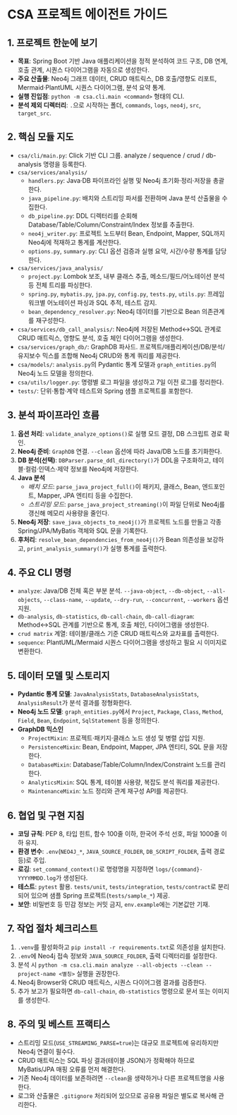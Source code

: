 # CSA 프로젝트 에이전트 가이드

## 1. 프로젝트 한눈에 보기
- **목표**: Spring Boot 기반 Java 애플리케이션을 정적 분석하여 코드 구조, DB 연계, 호출 관계, 시퀀스 다이어그램을 자동으로 생성한다.
- **주요 산출물**: Neo4j 그래프 데이터, CRUD 매트릭스, DB 호출/영향도 리포트, Mermaid·PlantUML 시퀀스 다이어그램, 분석 요약 통계.
- **실행 진입점**: `python -m csa.cli.main <command>` 형태의 CLI.
- **분석 제외 디렉터리**: `.`으로 시작하는 폴더, `commands`, `logs`, `neo4j`, `src`, `target_src`.

## 2. 핵심 모듈 지도
- `csa/cli/main.py`: Click 기반 CLI 그룹. analyze / sequence / crud / db-analysis 명령을 등록한다.
- `csa/services/analysis/`
  - `handlers.py`: Java·DB 파이프라인 실행 및 Neo4j 초기화·정리·저장을 총괄한다.
  - `java_pipeline.py`: 배치와 스트리밍 파서를 전환하며 Java 분석 산출물을 수집한다.
  - `db_pipeline.py`: DDL 디렉터리를 순회해 Database/Table/Column/Constraint/Index 정보를 추출한다.
  - `neo4j_writer.py`: 프로젝트 노드부터 Bean, Endpoint, Mapper, SQL까지 Neo4j에 적재하고 통계를 계산한다.
  - `options.py`, `summary.py`: CLI 옵션 검증과 실행 요약, 시간/수량 통계를 담당한다.
- `csa/services/java_analysis/`
  - `project.py`: Lombok 보조, 내부 클래스 추출, 메소드/필드/어노테이션 분석 등 전체 트리를 파싱한다.
  - `spring.py`, `mybatis.py`, `jpa.py`, `config.py`, `tests.py`, `utils.py`: 프레임워크별 어노테이션 파싱과 SQL 추적, 테스트 감지.
  - `bean_dependency_resolver.py`: Neo4j 데이터를 기반으로 Bean 의존관계를 재구성한다.
- `csa/services/db_call_analysis/`: Neo4j에 저장된 Method↔SQL 관계로 CRUD 매트릭스, 영향도 분석, 호출 체인 다이어그램을 생성한다.
- `csa/services/graph_db/`: GraphDB 파사드. 프로젝트/애플리케이션/DB/분석/유지보수 믹스를 조합해 Neo4j CRUD와 통계 쿼리를 제공한다.
- `csa/models/`: `analysis.py`의 Pydantic 통계 모델과 `graph_entities.py`의 Neo4j 노드 모델을 정의한다.
- `csa/utils/logger.py`: 명령별 로그 파일을 생성하고 7일 이전 로그를 정리한다.
- `tests/`: 단위·통합·계약 테스트와 Spring 샘플 프로젝트를 포함한다.

## 3. 분석 파이프라인 흐름
1. **옵션 처리**: `validate_analyze_options()`로 실행 모드 결정, DB 스크립트 경로 확인.
2. **Neo4j 준비**: `GraphDB` 연결. `--clean` 옵션에 따라 Java/DB 노드를 초기화한다.
3. **DB 분석(선택)**: `DBParser.parse_ddl_directory()`가 DDL을 구조화하고, 테이블·컬럼·인덱스·제약 정보를 Neo4j에 저장한다.
4. **Java 분석**
   - *배치 모드*: `parse_java_project_full()`이 패키지, 클래스, Bean, 엔드포인트, Mapper, JPA 엔티티 등을 수집한다.
   - *스트리밍 모드*: `parse_java_project_streaming()`이 파일 단위로 Neo4j를 갱신해 메모리 사용량을 줄인다.
5. **Neo4j 저장**: `save_java_objects_to_neo4j()`가 프로젝트 노드를 만들고 각종 Spring/JPA/MyBatis 객체와 SQL 문을 기록한다.
6. **후처리**: `resolve_bean_dependencies_from_neo4j()`가 Bean 의존성을 보강하고, `print_analysis_summary()`가 실행 통계를 출력한다.

## 4. 주요 CLI 명령
- `analyze`: Java/DB 전체 혹은 부분 분석. `--java-object`, `--db-object`, `--all-objects`, `--class-name`, `--update`, `--dry-run`, `--concurrent`, `--workers` 옵션 지원.
- `db-analysis`, `db-statistics`, `db-call-chain`, `db-call-diagram`: Method↔SQL 관계를 기반으로 통계, 호출 체인, 다이어그램을 생성한다.
- `crud matrix` 계열: 테이블/클래스 기준 CRUD 매트릭스와 교차표를 출력한다.
- `sequence`: PlantUML/Mermaid 시퀀스 다이어그램을 생성하고 필요 시 이미지로 변환한다.

## 5. 데이터 모델 및 스토리지
- **Pydantic 통계 모델**: `JavaAnalysisStats`, `DatabaseAnalysisStats`, `AnalysisResult`가 분석 결과를 정형화한다.
- **Neo4j 노드 모델**: `graph_entities.py`에서 `Project`, `Package`, `Class`, `Method`, `Field`, `Bean`, `Endpoint`, `SqlStatement` 등을 정의한다.
- **GraphDB 믹스인**
  - `ProjectMixin`: 프로젝트·패키지·클래스 노드 생성 및 병렬 삽입 지원.
  - `PersistenceMixin`: Bean, Endpoint, Mapper, JPA 엔티티, SQL 문을 저장한다.
  - `DatabaseMixin`: Database/Table/Column/Index/Constraint 노드를 관리한다.
  - `AnalyticsMixin`: SQL 통계, 테이블 사용량, 복잡도 분석 쿼리를 제공한다.
  - `MaintenanceMixin`: 노드 정리와 관계 재구성 API를 제공한다.

## 6. 협업 및 구현 지침
- **코딩 규칙**: PEP 8, 타입 힌트, 함수 100줄 이하, 한국어 주석 선호, 파일 1000줄 이하 유지.
- **환경 변수**: `.env`(`NEO4J_*`, `JAVA_SOURCE_FOLDER`, `DB_SCRIPT_FOLDER`, 출력 경로 등)로 주입.
- **로깅**: `set_command_context()`로 명령명을 지정하면 `logs/{command}-YYYYMMDD.log`가 생성된다.
- **테스트**: `pytest` 활용. `tests/unit`, `tests/integration`, `tests/contract`로 분리되어 있으며 샘플 Spring 프로젝트(`tests/sample_*`) 제공.
- **보안**: 비밀번호 등 민감 정보는 커밋 금지, `env.example`에는 기본값만 기재.

## 7. 작업 절차 체크리스트
1. `.venv`를 활성화하고 `pip install -r requirements.txt`로 의존성을 설치한다.  
2. `.env`에 Neo4j 접속 정보와 `JAVA_SOURCE_FOLDER`, 출력 디렉터리를 설정한다.  
3. 분석 시 `python -m csa.cli.main analyze --all-objects --clean --project-name <별칭>` 실행을 권장한다.  
4. Neo4j Browser와 CRUD 매트릭스, 시퀀스 다이어그램 결과를 검증한다.  
5. 추가 보고가 필요하면 `db-call-chain`, `db-statistics` 명령으로 문서 또는 이미지를 생성한다.

## 8. 주의 및 베스트 프랙티스
- 스트리밍 모드(`USE_STREAMING_PARSE=true`)는 대규모 프로젝트에 유리하지만 Neo4j 연결이 필수다.
- CRUD 매트릭스는 SQL 파싱 결과(테이블 JSON)가 정확해야 하므로 MyBatis/JPA 매핑 오류를 먼저 해결한다.
- 기존 Neo4j 데이터를 보존하려면 `--clean`을 생략하거나 다른 프로젝트명을 사용한다.
- 로그와 산출물은 `.gitignore` 처리되어 있으므로 공유용 파일은 별도로 복사해 관리한다.
